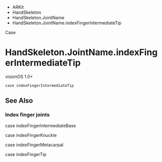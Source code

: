 

- ARKit
- HandSkeleton
- HandSkeleton.JointName
-  HandSkeleton.JointName.indexFingerIntermediateTip 

Case

# HandSkeleton.JointName.indexFingerIntermediateTip

visionOS 1.0+

``` source
case indexFingerIntermediateTip
```

## See Also

### Index finger joints

case indexFingerIntermediateBase

case indexFingerKnuckle

case indexFingerMetacarpal

case indexFingerTip

